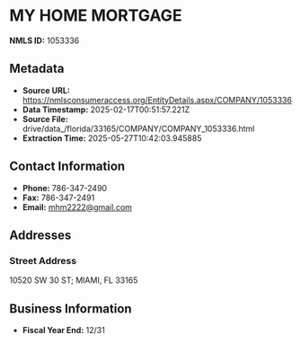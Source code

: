# MY HOME MORTGAGE

**NMLS ID:** 1053336

## Metadata
- **Source URL:** https://nmlsconsumeraccess.org/EntityDetails.aspx/COMPANY/1053336
- **Data Timestamp:** 2025-02-17T00:51:57.221Z
- **Source File:** drive/data_/florida/33165/COMPANY/COMPANY_1053336.html
- **Extraction Time:** 2025-05-27T10:42:03.945885

## Contact Information
- **Phone:** 786-347-2490
- **Fax:** 786-347-2491
- **Email:** mhm2222@gmail.com

## Addresses
### Street Address
10520 SW 30 ST; MIAMI, FL 33165

## Business Information
- **Fiscal Year End:** 12/31
